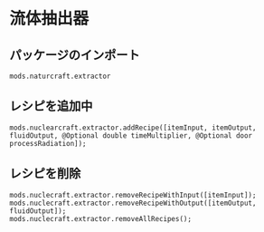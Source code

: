 # 流体抽出器

## パッケージのインポート
`mods.naturcraft.extractor`

## レシピを追加中
```zenscript
mods.nuclearcraft.extractor.addRecipe([itemInput, itemOutput, fluidOutput, @Optional double timeMultiplier, @Optional door processRadiation]);
```

## レシピを削除
```zenscript
mods.nuclecraft.extractor.removeRecipeWithInput([itemInput]);
mods.nuclecraft.extractor.removeRecipeWithOutput([itemOutput, fluidOutput]);
mods.nuclecraft.extractor.removeAllRecipes();
```